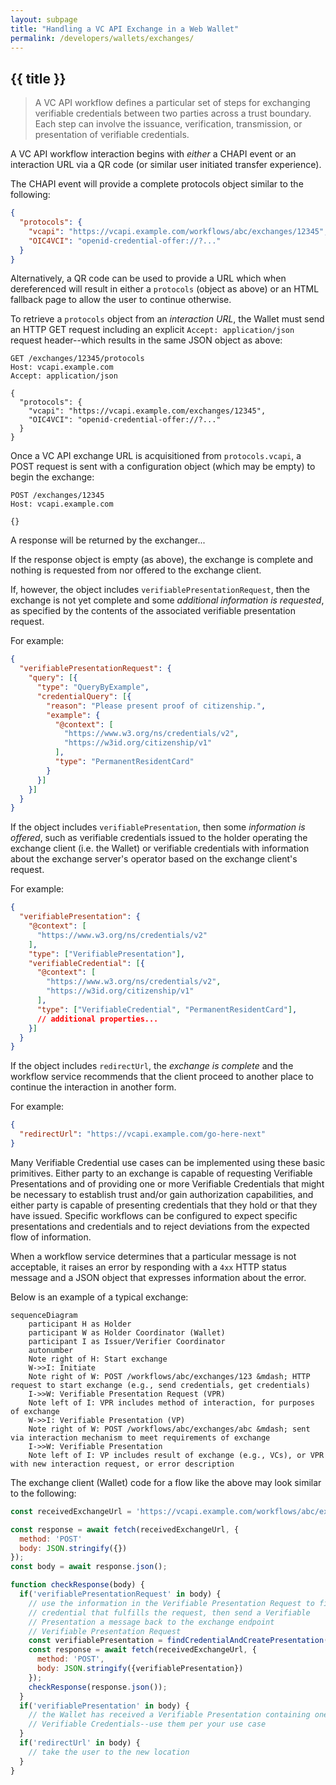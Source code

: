 ```yaml
---
layout: subpage
title: "Handling a VC API Exchange in a Web Wallet"
permalink: /developers/wallets/exchanges/
---
```


## {{ title }}

> A VC API workflow defines a particular set of steps for exchanging verifiable
> credentials between two parties across a trust boundary. Each step can involve
> the issuance, verification, transmission, or presentation of verifiable
> credentials.

A VC API workflow interaction begins with _either_ a CHAPI event or an
interaction URL via a QR code (or similar user initiated transfer experience).

The CHAPI event will provide a complete protocols object similar to the
following:
```json
{
  "protocols": {
    "vcapi": "https://vcapi.example.com/workflows/abc/exchanges/12345",
    "OIC4VCI": "openid-credential-offer://?..."
  }
}
```
Alternatively, a QR code can be used to provide a URL which when dereferenced
will result in either a `protocols` (object as above) or an HTML fallback page
to allow the user to continue otherwise.

To retrieve a `protocols` object from an _interaction URL_, the Wallet must send
an HTTP GET request including an explicit `Accept: application/json` request
header--which results in the same JSON object as above:

```http
GET /exchanges/12345/protocols
Host: vcapi.example.com
Accept: application/json

{
  "protocols": {
    "vcapi": "https://vcapi.example.com/exchanges/12345",
    "OIC4VCI": "openid-credential-offer://?..."
  }
}
```

Once a VC API exchange URL is acquisitioned from `protocols.vcapi`, a POST
request is sent with a configuration object (which may be empty) to begin the
exchange:

```http
POST /exchanges/12345
Host: vcapi.example.com

{}
```

A response will be returned by the exchanger...

If the response object is empty (as above), the exchange is complete and nothing
is requested from nor offered to the exchange client.

If, however, the object includes `verifiablePresentationRequest`, then the
exchange is not yet complete and some *additional information is requested*, as
specified by the contents of the associated verifiable presentation request.

For example:
```json
{
  "verifiablePresentationRequest": {
    "query": [{
      "type": "QueryByExample",
      "credentialQuery": [{
        "reason": "Please present proof of citizenship.",
        "example": {
          "@context": [
            "https://www.w3.org/ns/credentials/v2",
            "https://w3id.org/citizenship/v1"
          ],
          "type": "PermanentResidentCard"
        }
      }]
    }]
  }
}
```

If the object includes `verifiablePresentation`, then some *information is
offered*, such as verifiable credentials issued to the holder operating the
exchange client (i.e. the Wallet) or verifiable credentials with information
about the exchange server's operator based on the exchange client's request.

For example:
```json
{
  "verifiablePresentation": {
    "@context": [
      "https://www.w3.org/ns/credentials/v2"
    ],
    "type": ["VerifiablePresentation"],
    "verifiableCredential": [{
      "@context": [
        "https://www.w3.org/ns/credentials/v2",
        "https://w3id.org/citizenship/v1"
      ],
      "type": ["VerifiableCredential", "PermanentResidentCard"],
      // additional properties...
    }]
  }
}
```

If the object includes `redirectUrl`, the *exchange is complete* and the
workflow service recommends that the client proceed to another place to continue
the interaction in another form.

For example:
```json
{
  "redirectUrl": "https://vcapi.example.com/go-here-next"
}
```

Many Verifiable Credential use cases can be implemented using these basic
primitives. Either party to an exchange is capable of requesting Verifiable
Presentations and of providing one or more Verifiable Credentials that might be
necessary to establish trust and/or gain authorization capabilities, and either
party is capable of presenting credentials that they hold or that they have
issued. Specific workflows can be configured to expect specific presentations
and credentials and to reject deviations from the expected flow of information.

When a workflow service determines that a particular message is not acceptable,
it raises an error by responding with a `4xx` HTTP status message and a JSON
object that expresses information about the error.

Below is an example of a typical exchange:

```mermaid
sequenceDiagram
    participant H as Holder
    participant W as Holder Coordinator (Wallet)
    participant I as Issuer/Verifier Coordinator
    autonumber
    Note right of H: Start exchange
    W->>I: Initiate
    Note right of W: POST /workflows/abc/exchanges/123 &mdash; HTTP request to start exchange (e.g., send credentials, get credentials)
    I->>W: Verifiable Presentation Request (VPR)
    Note left of I: VPR includes method of interaction, for purposes of exchange
    W->>I: Verifiable Presentation (VP)
    Note right of W: POST /workflows/abc/exchanges/abc &mdash; sent via interaction mechanism to meet requirements of exchange
    I->>W: Verifiable Presentation
    Note left of I: VP includes result of exchange (e.g., VCs), or VPR with new interaction request, or error description
```

The exchange client (Wallet) code for a flow like the above may look similar to
the following:

```js
const receivedExchangeUrl = 'https://vcapi.example.com/workflows/abc/exchanges/123';

const response = await fetch(receivedExchangeUrl, {
  method: 'POST'
  body: JSON.stringify({})
});
const body = await response.json();

function checkResponse(body) {
  if('verifiablePresentationRequest' in body) {
    // use the information in the Verifiable Presentation Request to find a
    // credential that fulfills the request, then send a Verifiable
    // Presentation a message back to the exchange endpoint
    // Verifiable Presentation Request
    const verifiablePresentation = findCredentialAndCreatePresentation();
    const response = await fetch(receivedExchangeUrl, {
      method: 'POST',
      body: JSON.stringify({verifiablePresentation})
    });
    checkResponse(response.json());
  }
  if('verifiablePresentation' in body) {
    // the Wallet has received a Verifiable Presentation containing one or more
    // Verifiable Credentials--use them per your use case
  }
  if('redirectUrl' in body) {
    // take the user to the new location
  }
}